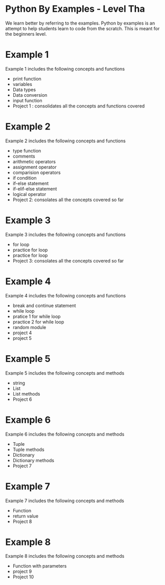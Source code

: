 # Python By Examples - Level Tha
We learn better by referring to the examples. Python by examples is an attempt to help students learn to code from the scratch. This is meant for the beginners level.

# Example 1

Example 1 includes the following concepts and functions
  - print function
  - variables
  - Data types
  - Data conversion
  - input function
  - Project 1 : consolidates all the concepts and functions covered
 
# Example 2

Example 2 includes the following concepts and functions
  - type function
  - comments
  - arithmetic operators
  - assignment operator
  - comparision operators
  - if condition
  - if-else statement
  - if-elif-else statement
  - logical operator
  - Project 2: consolates all the concepts covered so far
  
# Example 3

Example 3 includes the following concepts and functions
  - for loop
  - practice for loop
  - practice for loop
  - Project 3: consolates all the concepts covered so far

# Example 4

Example 4 includes the following concepts and functions
  - break and continue statement
  - while loop
  - pratice 1 for while loop
  - practice 2 for while loop
  - random module
  - project 4
  - project 5

# Example 5

Example 5 includes the following concepts and methods
  - string
  - List
  - List methods
  - Project 6

# Example 6

Example 6 includes the following concepts and methods
  - Tuple
  - Tuple methods
  - Dictionary
  - Dictionary methods
  - Project 7

# Example 7

Example 7 includes the following concepts and methods
  - Function
  - return value
  - Project 8

# Example 8

Example 8 includes the following concepts and methods
  - Function with parameters
  - project 9
  - Project 10
